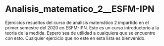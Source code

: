# Analisis_matematico_2__ESFM-IPN
Ejercicios resueltos del curso de análisis matemático 2 impartido en el primer semestre del 2020 en ESFM-IPN.
Este es un curso introductorio a la teoria de la medida. Espero sea de utilidad a cualquiera que se encuentre con esto.
Cualquier ejercicio que no este en esta lista es bienvenido.
